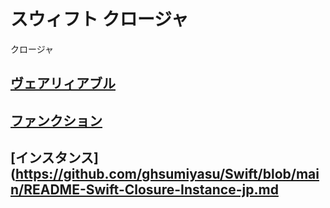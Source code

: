 # スウィフト クロージャ

クロージャ

## [ヴェアリィアブル](https://github.com/ghsumiyasu/Swift/blob/main/README-Swift-Closure-Variavel-jp.md)
## [ファンクション](https://github.com/ghsumiyasu/Swift/blob/main/README-Swift-Closure-Funcao-jp.md)
## [インスタンス](https://github.com/ghsumiyasu/Swift/blob/main/README-Swift-Closure-Instance-jp.md